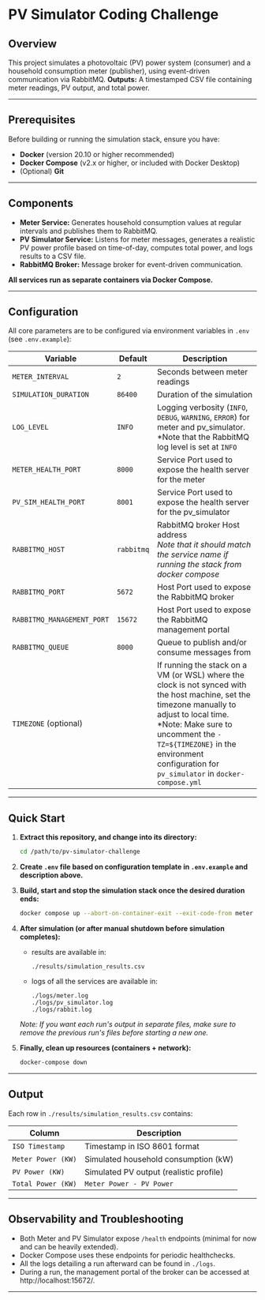 

# PV Simulator Coding Challenge

## Overview

This project simulates a photovoltaic (PV) power system (consumer) and a household consumption meter (publisher), using event-driven communication via RabbitMQ.
**Outputs:** A timestamped CSV file containing meter readings, PV output, and total power.

---
## Prerequisites

Before building or running the simulation stack, ensure you have:

* **Docker** (version 20.10 or higher recommended)
* **Docker Compose** (v2.x or higher, or included with Docker Desktop)
* (Optional) **Git** 

---

## Components

* **Meter Service:** Generates household consumption values at regular intervals and publishes them to RabbitMQ.
* **PV Simulator Service:** Listens for meter messages, generates a realistic PV power profile based on time-of-day, computes total power, and logs results to a CSV file.
* **RabbitMQ Broker:** Message broker for event-driven communication.

**All services run as separate containers via Docker Compose.**

---

## Configuration

All core parameters are to be configured via environment variables in `.env` (see `.env.example`):

| Variable                   | Default    | Description                                                                                                                                                                                                                                                                        |
|----------------------------|------------|------------------------------------------------------------------------------------------------------------------------------------------------------------------------------------------------------------------------------------------------------------------------------------|
| `METER_INTERVAL`           | `2`        | Seconds between meter readings                                                                                                                                                                                                                                                     |
| `SIMULATION_DURATION`      | `86400`    | Duration of the simulation                                                                                                                                                                                                                                                         |
| `LOG_LEVEL`                | `INFO`     | Logging verbosity (`INFO`, `DEBUG`, `WARNING`, `ERROR`) for meter and pv_simulator.<br/>*Note that the RabbitMQ log level is set at `INFO`                                                                                                                                         |
| `METER_HEALTH_PORT`        | `8000`     | Service Port used to expose the health server for the meter                                                                                                                                                                                                                        |
| `PV_SIM_HEALTH_PORT`       | `8001`     | Service Port used to expose the health server for the pv_simulator                                                                                                                                                                                                                 |
| `RABBITMQ_HOST`            | `rabbitmq` | RabbitMQ broker Host address<br/>*Note that it should match the service name if running the stack from docker compose*                                                                                                                                                             |
| `RABBITMQ_PORT`            | `5672`     | Host Port used to expose the RabbitMQ broker                                                                                                                                                                                                                                       |
| `RABBITMQ_MANAGEMENT_PORT` | `15672`    | Host Port used to expose the RabbitMQ management portal                                                                                                                                                                                                                            |
| `RABBITMQ_QUEUE`           | `8000`     | Queue to publish and/or consume messages from                                                                                                                                                                                                                                      |
| `TIMEZONE`  (optional)     |            | If running the stack on a VM (or WSL) where the clock is not synced with the host machine, set the timezone manually to adjust to local time.<br/>*Note: Make sure to uncomment the `- TZ=${TIMEZONE}` in the environment configuration for `pv_simulator` in `docker-compose.yml` |

---

## Quick Start

1. **Extract this repository, and change into its directory:**

   ```sh
   cd /path/to/pv-simulator-challenge
   ```
2. **Create `.env` file based on configuration template in `.env.example` and description above.**

3. **Build, start and stop the simulation stack once the desired duration ends:**

   ```sh
   docker compose up --abort-on-container-exit --exit-code-from meter

   ```

4. **After simulation (or after manual shutdown before simulation completes):**
    - results are available in:

      ```
      ./results/simulation_results.csv
      ```
    - logs of all the services are available in:
      ```
      ./logs/meter.log
      ./logs/pv_simulator.log    
      ./logs/rabbit.log  
      ```
   *Note: If you want each run's output in separate files, make sure to remove the previous run's files before starting a new one.*
   

5. **Finally, clean up resources (containers + network):**

   ```sh
   docker-compose down
   ```

---

## Output

Each row in `./results/simulation_results.csv` contains:

| Column             | Description                      |
|--------------------|----------------------------------|
| `ISO Timestamp`    | Timestamp in ISO 8601 format     |
| `Meter Power (KW)` | Simulated household consumption (kW) |
| `PV Power (KW)`    | Simulated PV output (realistic profile) |
| `Total Power (KW)` | `Meter Power - PV Power`                |

---

## Observability and Troubleshooting

* Both Meter and PV Simulator expose `/health` endpoints (minimal for now and can be heavily extended).
* Docker Compose uses these endpoints for periodic healthchecks.
* All the logs detailing a run afterward can be found in `./logs`.
* During a run, the management portal of the broker can be accessed at http://localhost:15672/.
   

---
